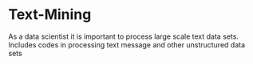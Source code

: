 # Text-Mining
As a data scientist it is important to process large scale text data sets.
Includes codes in processing text message and other unstructured data sets
